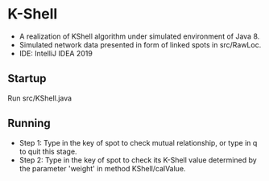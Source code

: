 # K-Shell
+ A realization of KShell algorithm under simulated environment of Java 8.
+ Simulated network data presented in form of linked spots in src/RawLoc.
+ IDE: IntelliJ IDEA 2019
## Startup
Run src/KShell.java
## Running
+ Step 1: Type in the key of spot to check mutual relationship, or type in q to quit this stage.
+ Step 2: Type in the key of spot to check its K-Shell value determined by the parameter 'weight' in method KShell/calValue.
